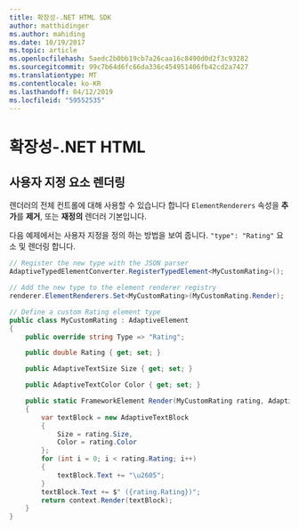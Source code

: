 ```yaml
---
title: 확장성-.NET HTML SDK
author: matthidinger
ms.author: mahiding
ms.date: 10/19/2017
ms.topic: article
ms.openlocfilehash: 5aedc2b0bb19cb7a26caa16c8490d0d2f3c93282
ms.sourcegitcommit: 99c7b64d6fc66da336c454951406fb42cd2a7427
ms.translationtype: MT
ms.contentlocale: ko-KR
ms.lasthandoff: 04/12/2019
ms.locfileid: "59552535"
---
```

# <a name="extensibility---net-html"></a>확장성-.NET HTML

## <a name="custom-element-rendering"></a>사용자 지정 요소 렌더링

렌더러의 전체 컨트롤에 대해 사용할 수 있습니다 합니다 `ElementRenderers` 속성을 **추가**를 **제거**, 또는 **재정의** 렌더러 기본입니다.

다음 예제에서는 사용자 지정을 정의 하는 방법을 보여 줍니다. `"type": "Rating"` 요소 및 렌더링 합니다.

```csharp
// Register the new type with the JSON parser
AdaptiveTypedElementConverter.RegisterTypedElement<MyCustomRating>();

// Add the new type to the element renderer registry
renderer.ElementRenderers.Set<MyCustomRating>(MyCustomRating.Render);

// Define a custom Rating element type
public class MyCustomRating : AdaptiveElement
{
    public override string Type => "Rating";

    public double Rating { get; set; }

    public AdaptiveTextSize Size { get; set; }

    public AdaptiveTextColor Color { get; set; }

    public static FrameworkElement Render(MyCustomRating rating, AdaptiveRenderContext context)
    {
        var textBlock = new AdaptiveTextBlock
        {
            Size = rating.Size,
            Color = rating.Color
        };
        for (int i = 0; i < rating.Rating; i++)
        {
            textBlock.Text += "\u2605";
        }
        textBlock.Text += $" ({rating.Rating})";
        return context.Render(textBlock);
    }
}
```
